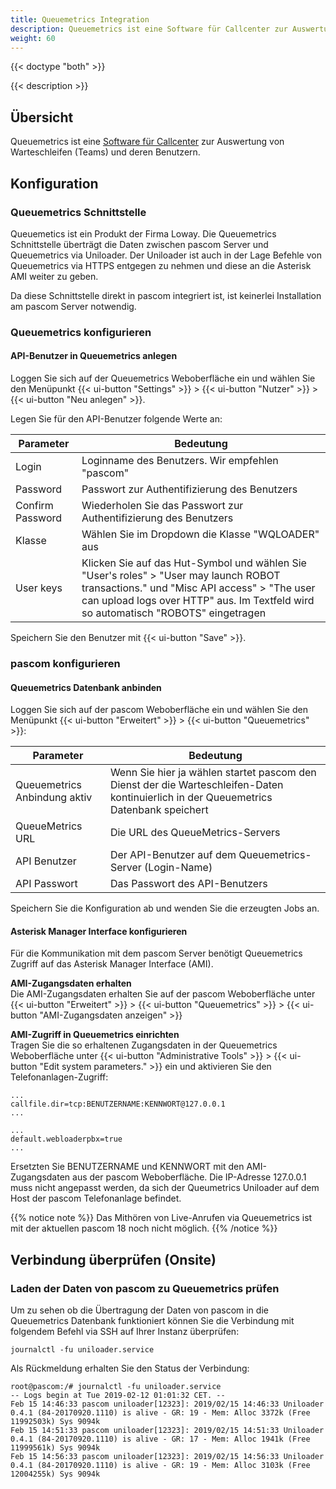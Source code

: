 ```yaml
---
title: Queuemetrics Integration
description: Queuemetrics ist eine Software für Callcenter zur Auswertung von Warteschleifen (Teams) und deren Benutzern.
weight: 60
---
```


{{< doctype "both"  >}}

{{< description >}}

## Übersicht

Queuemetrics ist eine [Software für Callcenter](https://www.pascom.net/de/call-center/) zur Auswertung von Warteschleifen (Teams) und deren Benutzern. 

## Konfiguration

### Queuemetrics Schnittstelle

Queuemetics ist ein Produkt der Firma Loway. Die Queuemetrics Schnittstelle überträgt die Daten zwischen pascom Server und Queuemetrics via Uniloader. Der Uniloader ist auch in der Lage Befehle von Queuemetrics via HTTPS entgegen zu nehmen und diese an die Asterisk AMI weiter zu geben.

Da diese Schnittstelle direkt in pascom integriert ist, ist keinerlei Installation am pascom Server notwendig.

### Queuemetrics konfigurieren

#### API-Benutzer in Queuemetrics anlegen

Loggen Sie sich auf der Queuemetrics Weboberfläche ein und wählen Sie den Menüpunkt {{< ui-button "Settings" >}} > {{< ui-button "Nutzer" >}} > {{< ui-button "Neu anlegen" >}}.

Legen Sie für den API-Benutzer folgende Werte an:

|Parameter|Bedeutung|
|---------|---------|
|Login|Loginname des Benutzers. Wir empfehlen "pascom"|
|Password|Passwort zur Authentifizierung des Benutzers|
|Confirm Password|Wiederholen Sie das Passwort zur Authentifizierung des Benutzers|
|Klasse|Wählen Sie im Dropdown die Klasse "WQLOADER" aus|
|User keys|Klicken Sie auf das Hut-Symbol und wählen Sie "User's roles" > "User may launch ROBOT transactions." und "Misc API access" > "The user can upload logs over HTTP" aus. Im Textfeld wird so automatisch "ROBOTS" eingetragen|

Speichern Sie den Benutzer mit {{< ui-button "Save" >}}.

### pascom konfigurieren

#### Queuemetrics Datenbank anbinden

Loggen Sie sich auf der pascom Weboberfläche ein und wählen Sie den Menüpunkt {{< ui-button "Erweitert" >}} > {{< ui-button "Queuemetrics" >}}:

|Parameter|Bedeutung|
|---------|---------|
|Queuemetrics Anbindung aktiv|Wenn Sie hier ja wählen startet pascom den Dienst der die Warteschleifen-Daten kontinuierlich in der Queuemetrics Datenbank speichert|
|QueueMetrics URL|Die URL des QueueMetrics-Servers|
|API Benutzer|Der API-Benutzer auf dem Queuemetrics-Server (Login-Name)|
|API Passwort|Das Passwort des API-Benutzers|

Speichern Sie die Konfiguration ab und wenden Sie die erzeugten Jobs an.

#### Asterisk Manager Interface konfigurieren

Für die Kommunikation mit dem pascom Server benötigt Queuemetrics Zugriff auf das Asterisk Manager Interface (AMI).

**AMI-Zugangsdaten erhalten**       
Die AMI-Zugangsdaten erhalten Sie auf der pascom Weboberfläche unter {{< ui-button "Erweitert" >}} > {{< ui-button "Queuemetrics" >}} > {{< ui-button "AMI-Zugangsdaten anzeigen" >}}

**AMI-Zugriff in Queuemetrics einrichten**      
Tragen Sie die so erhaltenen Zugangsdaten in der Queuemetrics Weboberfläche unter {{< ui-button "Administrative Tools" >}} > {{< ui-button "Edit system parameters." >}} ein und aktivieren Sie den Telefonanlagen-Zugriff:


    ...
    callfile.dir=tcp:BENUTZERNAME:KENNWORT@127.0.0.1
    ...

    ...
    default.webloaderpbx=true
    ...


Ersetzten Sie BENUTZERNAME und KENNWORT mit den AMI-Zugangsdaten aus der pascom Weboberfläche. Die IP-Adresse 127.0.0.1 muss nicht angepasst werden, da sich der Queumetrics Uniloader auf dem Host der pascom Telefonanlage befindet.


{{% notice note %}}
Das Mithören von Live-Anrufen via Queuemetrics ist mit der aktuellen pascom 18 noch nicht möglich. 
{{% /notice %}}

## Verbindung überprüfen (Onsite)

### Laden der Daten von pascom zu Queuemetrics prüfen

Um zu sehen ob die Übertragung der Daten von pascom in die Queuemetrics Datenbank funktioniert können Sie die Verbindung mit folgendem Befehl via SSH auf Ihrer Instanz überprüfen:

    journalctl -fu uniloader.service


Als Rückmeldung erhalten Sie den Status der Verbindung:


    root@pascom:/# journalctl -fu uniloader.service            
    -- Logs begin at Tue 2019-02-12 01:01:32 CET. --
    Feb 15 14:46:33 pascom uniloader[12323]: 2019/02/15 14:46:33 Uniloader 0.4.1 (84-20170920.1110) is alive - GR: 19 - Mem: Alloc 3372k (Free 11992503k) Sys 9094k
    Feb 15 14:51:33 pascom uniloader[12323]: 2019/02/15 14:51:33 Uniloader 0.4.1 (84-20170920.1110) is alive - GR: 17 - Mem: Alloc 1941k (Free 11999561k) Sys 9094k
    Feb 15 14:56:33 pascom uniloader[12323]: 2019/02/15 14:56:33 Uniloader 0.4.1 (84-20170920.1110) is alive - GR: 19 - Mem: Alloc 3103k (Free 12004255k) Sys 9094k

